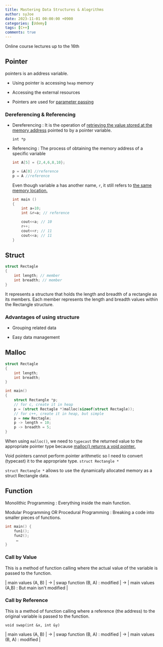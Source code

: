```yaml
---
title: Mastering Data Structures & Alogrithms
author: syJoe
date: 2023-11-01 00:00:00 +0900
categories: [Udemy]
tags: [C++]
comments: true  
---
```


Online course lectures up to the 16th


## Pointer

pointers is an address variable.

- Using pointer is accessing ```heap``` memory

- Accessing the external resources

- Pointers are used for <u>parameter passing</u>

### Dereferencing & Referencing

- Dereferencing : It is the operation of <u>retrieving the value stored at the memory address</u> pointed to by a pointer variable.

    ```int *p```

- Referencing : The process of obtaining the memory address of a specific variable

    ```c++
    int A[5] = {2,4,6,8,10};

    p = &A[0] //reference
    p = A //reference
    ```

    Even though variable a has another name, ```r```, it still refers to <u>the same memory location.</u>

    ```c++
    int main ()
    {
        int a=10;
        int &r=a; // reference  

        cout<<a; // 10
        r++;
        cout<<r; // 11
        cout<<a; // 11
    }
    ```

## Struct

```c++
struct Rectagle
{
	int length; // member
	int breadth; // member
}
```

It represents a structure that holds the length and breadth of a rectangle as its members. Each member represents the length and breadth values within the Rectangle structure.

### Advantages of using structure

- Grouping related data 

- Easy data management



## Malloc

```c++
struct Rectagle
{
	int length;
	int breadth;
}

int main()
{
	struct Rectangle *p;
	// for c, create it in heap
	p = (struct Rectagle *)malloc(sizeof(struct Rectagle)); 
	// for c++, create it in heap, but simple
	p = new Rectagle;
	p -> length = 10;
	p -> breadth = 5;
}
```

When using ```malloc()```, we need to ```typecast``` the returned value to the appropriate pointer type because <u>malloc() returns a void pointer.</u>

Void pointers cannot perform pointer arithmetic so I need to convert (typecast) it to the appropriate type. ```struct Rectangle *```

```struct Rectangle *``` allows to use the dynamically allocated memory as a struct Rectangle data.



## Function

Monolithic Programming : Everything inside the main function. 

Modular Programming OR Procedural Programming : Breaking a code into smaller pieces of functions.

```c++
int main() {
	fun1(); 
	fun2();
	 … 
}
```

### Call by Value

This is a method of function calling where the actual value of the variable is passed to the function.

| main values (A, B) | → | swap function (B, A) : modified | →  | main values (A,B) : But main isn't modified |

### Call by Reference

This is a method of function calling where a reference (the address) to the original variable is passed to the function. 

```void swap(int &x, int &y)```

| main values (A, B) | → | swap function (B, A) : modified | →  | main values (B, A) : modified |

